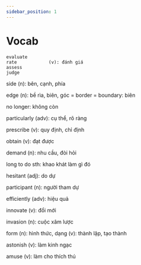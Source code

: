 ```yaml
---
sidebar_position: 1
---
```


# Vocab
```
evaluate                              
rate            (v): đánh giá             
assess  
judge   
```

side (n): bên, cạnh, phía

edge (n): bề rìa, biên, góc
= border = boundary: biên

no longer: không còn

particularly (adv): cụ thể, rõ ràng

prescribe (v): quy định, chỉ định

obtain (v): đạt được

demand (n): nhu cầu, đòi hỏi

long to do sth: khao khát làm gì đó

hesitant (adj): do dự

participant (n): người tham dự

efficiently (adv): hiệu quả

innovate (v): đổi mới

invasion (n): cuộc xâm lược

form (n): hình thức, dạng
     (v): thành lập, tạo thành

astonish (v): làm kinh ngạc

amuse (v): làm cho thích thú

